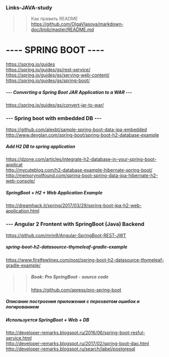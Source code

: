 ### Links-JAVA-study  
>>Как править README  
>>https://github.com/OlgaVlasova/markdown-doc/blob/master/README.md  

#  ---- SPRING BOOT ----  

https://spring.io/guides  
https://spring.io/guides/gs/rest-service/  
https://spring.io/guides/gs/serving-web-content/  
https://spring.io/guides/gs/spring-boot/  

##### --- Converting a Spring Boot JAR Application to a WAR ---  
https://spring.io/guides/gs/convert-jar-to-war/  

### --- Spring boot with embedded DB ---
https://github.com/alexbt/sample-spring-boot-data-jpa-embedded  
http://www.devglan.com/spring-boot/spring-boot-h2-database-example

##### Add H2 DB to spring application
https://dzone.com/articles/integrate-h2-database-in-your-spring-boot-applicat  
http://mycuteblog.com/h2-database-example-hibernate-spring-boot/  
http://memorynotfound.com/spring-boot-spring-data-jpa-hibernate-h2-web-console/  

##### SpringBoot + H2 + Web Application Example  
http://dreamhack.it/spring/2017/03/29/spring-boot-jpa-h2-web-application.html  

### --- Angular 2 Frontent with SpringBoot (Java) Backend
https://github.com/mrin9/Angular-SpringBoot-REST-JWT  

#####  spring-boot-h2-datasource-thymeleaf-gradle-example
https://www.firstfewlines.com/post/spring-boot-h2-datasource-thymeleaf-gradle-example/  

>>##### Book: Pro SpringBoot - source code  
>>https://github.com/apress/pro-spring-boot

##### Описание построения приложения с перехватом ошибок и логированием  
##### Используется SpringBoot + Web + DB  
http://developer-remarks.blogspot.ru/2016/06/spring-boot-resful-service.html  
http://developer-remarks.blogspot.ru/2017/02/spring-boot-dao.html  
http://developer-remarks.blogspot.ru/search/label/postgresql

